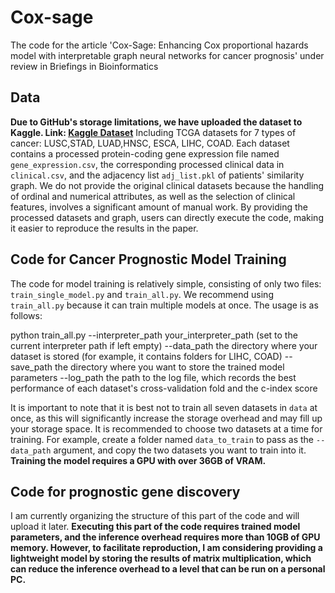 # Cox-sage
The code for the article 'Cox-Sage: Enhancing Cox proportional hazards model with interpretable graph neural networks for cancer prognosis' under review in Briefings in Bioinformatics
## Data
**Due to GitHub's storage limitations, we have uploaded the dataset to Kaggle. Link: [Kaggle Dataset](https://www.kaggle.com/datasets/ridgiemo/processed-gene-and-clinical-data)**
Including TCGA datasets for 7 types of cancer: LUSC,STAD, LUAD,HNSC, ESCA, LIHC, COAD. Each dataset contains a processed protein-coding gene expression file named `gene_expression.csv`, the corresponding processed clinical data in `clinical.csv`, and the adjacency list `adj_list.pkl` of patients' similarity graph.
We do not provide the original clinical datasets because the handling of ordinal and numerical attributes, as well as the selection of clinical features, involves a significant amount of manual work. By providing the processed datasets and graph, users can directly execute the code, making it easier to reproduce the results in the paper.
## Code for Cancer Prognostic Model Training
The code for model training is relatively simple, consisting of only two files: `train_single_model.py` and `train_all.py`. We recommend using `train_all.py` because it can train multiple models at once. The usage is as follows:

python train_all.py --interpreter_path your_interpreter_path (set to the current interpreter path if left empty)
                     --data_path the directory where your dataset is stored (for example, it contains folders for LIHC, COAD)
                     --save_path the directory where you want to store the trained model parameters
                     --log_path the path to the log file, which records the best performance of each dataset's cross-validation fold and the c-index score

It is important to note that it is best not to train all seven datasets in `data` at once, as this will significantly increase the storage overhead and may fill up your storage space. It is recommended to choose two datasets at a time for training. For example, create a folder named `data_to_train` to pass as the `--data_path` argument, and copy the two datasets you want to train into it.
**Training the model requires a GPU with over 36GB of VRAM.**


## Code for prognostic gene discovery
I am currently organizing the structure of this part of the code and will upload it later. **Executing this part of the code requires trained model parameters, and the inference overhead requires more than 10GB of GPU memory. However, to facilitate reproduction, I am considering providing a lightweight model by storing the results of matrix multiplication, which can reduce the inference overhead to a level that can be run on a personal PC.**
